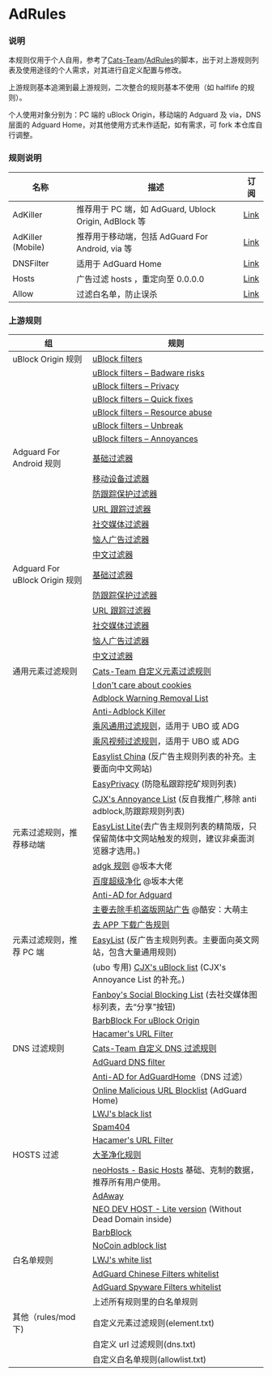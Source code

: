 # AdRules

### 说明

本规则仅用于个人自用，参考了[Cats-Team](https://github.com/Cats-Team)/[AdRules](https://github.com/Cats-Team/AdRules)的脚本，出于对上游规则列表及使用途径的个人需求，对其进行自定义配置与修改。

上游规则基本追溯到最上游规则，二次整合的规则基本不使用（如 halflife 的规则）。

个人使用对象分别为：PC 端的 uBlock Origin，移动端的 Adguard 及 via，DNS 层面的 Adguard Home，对其他使用方式未作适配，如有需求，可 fork 本仓库自行调整。

### 规则说明

| 名称              | 描述                                                  | 订阅                                                                         |
| ----------------- | ----------------------------------------------------- | ---------------------------------------------------------------------------- |
| AdKiller          | 推荐用于 PC 端，如 AdGuard, Ublock Origin, AdBlock 等 | [Link](https://raw.githubusercontent.com/PhoenixLjw/AdRules/main/filter.txt) |
| AdKiller (Mobile) | 推荐用于移动端，包括 AdGuard For Android, via 等      | [Link](https://raw.githubusercontent.com/PhoenixLjw/AdRules/main/mobile.txt) |
| DNSFilter         | 适用于 AdGuard Home                                   | [Link](https://raw.githubusercontent.com/PhoenixLjw/AdRules/main/dns.txt)    |
| Hosts             | 广告过滤 hosts ，重定向至 0.0.0.0                     | [Link](https://raw.githubusercontent.com/PhoenixLjw/AdRules/main/hosts.txt)  |
| Allow             | 过滤白名单，防止误杀                                  | [Link](https://raw.githubusercontent.com/PhoenixLjw/AdRules/main/allow.txt)  |

### 上游规则

| 组                             | 规则                                                                                                                                                                     |
| ------------------------------ | ------------------------------------------------------------------------------------------------------------------------------------------------------------------------ |
| uBlock Origin 规则             | [uBlock filters](https://raw.githubusercontent.com/uBlockOrigin/uAssets/master/filters/filters.txt)                                                                      |
|                                | [uBlock filters – Badware risks](https://raw.githubusercontent.com/uBlockOrigin/uAssets/master/filters/badware.txt)                                                      |
|                                | [uBlock filters – Privacy](https://raw.githubusercontent.com/uBlockOrigin/uAssets/master/filters/privacy.txt)                                                            |
|                                | [uBlock filters – Quick fixes](https://raw.githubusercontent.com/uBlockOrigin/uAssets/master/filters/quick-fixes.txt)                                                    |
|                                | [uBlock filters – Resource abuse](https://raw.githubusercontent.com/uBlockOrigin/uAssets/master/filters/resource-abuse.txt)                                              |
|                                | [uBlock filters – Unbreak](https://raw.githubusercontent.com/uBlockOrigin/uAssets/master/filters/unbreak.txt)                                                            |
|                                | [uBlock filters – Annoyances](https://raw.githubusercontent.com/uBlockOrigin/uAssets/master/filters/annoyances.txt)                                                      |
| Adguard For Android 规则       | [基础过滤器](https://filters.adtidy.org/android/filters/2_optimized.txt)                                                                                                 |
|                                | [移动设备过滤器](https://filters.adtidy.org/android/filters/11_optimized.txt)                                                                                            |
|                                | [防跟踪保护过滤器](https://filters.adtidy.org/android/filters/3_optimized.txt)                                                                                           |
|                                | [URL 跟踪过滤器](https://filters.adtidy.org/android/filters/17_optimized.txt)                                                                                            |
|                                | [社交媒体过滤器](https://filters.adtidy.org/android/filters/4_optimized.txt)                                                                                             |
|                                | [恼人广告过滤器](https://filters.adtidy.org/android/filters/14_optimized.txt)                                                                                            |
|                                | [中文过滤器](https://filters.adtidy.org/android/filters/224_optimized.txt)                                                                                               |
| Adguard For uBlock Origin 规则 | [基础过滤器](https://filters.adtidy.org/extension/ublock/filters/2_optimized.txt)                                                                                        |
|                                | [防跟踪保护过滤器](https://filters.adtidy.org/extension/ublock/filters/3_optimized.txt)                                                                                  |
|                                | [URL 跟踪过滤器](https://filters.adtidy.org/extension/ublock/filters/17_optimized.txt)                                                                                   |
|                                | [社交媒体过滤器](https://filters.adtidy.org/extension/ublock/filters/4_optimized.txt)                                                                                    |
|                                | [恼人广告过滤器](https://filters.adtidy.org/extension/ublock/filters/14_optimized.txt)                                                                                   |
|                                | [中文过滤器](https://filters.adtidy.org/extension/ublock/filters/224_optimized.txt)                                                                                      |
| 通用元素过滤规则               | [Cats-Team 自定义元素过滤规则](https://raw.githubusercontent.com/Cats-Team/AdRules/main/mod/rules/adblock-rules.txt)                                                     |
|                                | [I don't care about cookies](https://www.i-dont-care-about-cookies.eu/abp/)                                                                                              |
|                                | [Adblock Warning Removal List](https://easylist-downloads.adblockplus.org/antiadblockfilters.txt)                                                                        |
|                                | [Anti-Adblock Killer](https://raw.githubusercontent.com/reek/anti-adblock-killer/master/anti-adblock-killer-filters.txt)                                                 |
|                                | [乘风通用过滤规则](https://raw.githubusercontent.com/xinggsf/Adblock-Plus-Rule/master/rule.txt)，适用于 UBO 或 ADG                                                       |
|                                | [乘风视频过滤规则](https://raw.githubusercontent.com/xinggsf/Adblock-Plus-Rule/master/mv.txt)，适用于 UBO 或 ADG                                                         |
|                                | [Easylist China](https://easylist-downloads.adblockplus.org/easylistchina.txt) (反广告主规则列表的补充。主要面向中文网站)                                                |
|                                | [EasyPrivacy](https://easylist-downloads.adblockplus.org/easyprivacy.txt) (防隐私跟踪挖矿规则列表)                                                                       |
|                                | [CJX's Annoyance List](https://raw.githubusercontent.com/cjx82630/cjxlist/master/cjx-annoyance.txt) (反自我推广,移除 anti adblock,防跟踪规则列表)                        |
| 元素过滤规则，推荐移动端       | [EasyList Lite](https://raw.githubusercontent.com/cjx82630/cjxlist/master/cjxlist.txt)(去广告主规则列表的精简版，只保留简体中文网站触发的规则，建议非桌面浏览器才选用。) |
|                                | [adgk 规则](https://raw.githubusercontent.com/banbendalao/ADgk/master/ADgk.txt) @坂本大佬                                                                                |
|                                | [百度超级净化](https://raw.githubusercontent.com/banbendalao/ADgk/master/kill-baidu-ad.txt) @坂本大佬                                                                    |
|                                | [Anti-AD for Adguard](https://raw.githubusercontent.com/privacy-protection-tools/anti-AD/master/anti-ad-adguard.txt)                                                     |
|                                | [主要去除手机盗版网站广告](https://raw.githubusercontent.com/damengzhu/banad/main/jiekouAD.txt) @酷安：大萌主                                                            |
|                                | [去 APP 下载广告规则](https://raw.githubusercontent.com/Noyllopa/NoAppDownload/master/NoAppDownload.txt)                                                                 |
| 元素过滤规则，推荐 PC 端       | [EasyList](https://easylist-downloads.adblockplus.org/easylist.txt) (反广告主规则列表。主要面向英文网站，包含大量通用规则)                                               |
|                                | (ubo 专用) [CJX's uBlock list](https://raw.githubusercontent.com/cjx82630/cjxlist/master/cjx-ublock.txt) (CJX's Annoyance List 的补充。)                                 |
|                                | [Fanboy's Social Blocking List](https://easylist-downloads.adblockplus.org/fanboy-social.txt) (去社交媒体图标列表，去“分享”按钮)                                         |
|                                | [BarbBlock For uBlock Origin](https://paulgb.github.io/BarbBlock/blacklists/ublock-origin.txt)                                                                           |
|                                | [Hacamer's URL Filter](https://raw.githubusercontent.com/Cats-Team/AdRule/main/url-filter.txt)                                                                           |
| DNS 过滤规则                   | [Cats-Team 自定义 DNS 过滤规则](https://raw.githubusercontent.com/Cats-Team/AdRules/main/mod/rules/dns-rules.txt)                                                        |
|                                | [AdGuard DNS filter](https://adguardteam.github.io/AdGuardSDNSFilter/Filters/filter.txt)                                                                                 |
|                                | [Anti-AD for AdGuardHome](https://raw.githubusercontent.com/privacy-protection-tools/anti-AD/master/anti-ad-easylist.txt)（DNS 过滤）                                    |
|                                | [Online Malicious URL Blocklist](https://curben.gitlab.io/malware-filter/urlhaus-filter-agh-online.txt) (AdGuard Home)                                                   |
|                                | [LWJ's black list](https://raw.githubusercontent.com/liwenjie119/adg-rules/master/black.txt)                                                                             |
|                                | [Spam404](https://raw.githubusercontent.com/Spam404/lists/master/main-blacklist.txt)                                                                                     |
|                                | [Hacamer's URL Filter](https://raw.githubusercontent.com/Cats-Team/AdRule/main/url-filter.txt)                                                                           |
| HOSTS 过滤                     | [大圣净化规则](https://raw.githubusercontent.com/jdlingyu/ad-wars/master/hosts)                                                                                          |
|                                | [neoHosts - Basic Hosts](https://cdn.jsdelivr.net/gh/neoFelhz/neohosts@gh-pages/basic/hosts.txt) 基础、克制的数据，推荐所有用户使用。                                    |
|                                | [AdAway](https://adaway.org/hosts.txt)                                                                                                                                   |
|                                | [NEO DEV HOST - Lite version](https://raw.githubusercontent.com/neodevpro/neodevhost/master/lite_host) (Without Dead Domain inside)                                      |
|                                | [BarbBlock](https://paulgb.github.io/BarbBlock/blacklists/hosts-file.txt)                                                                                                |
|                                | [NoCoin adblock list](https://raw.githubusercontent.com/hoshsadiq/adblock-nocoin-list/master/hosts.txt)                                                                  |
| 白名单规则                     | [LWJ's white list](https://raw.githubusercontent.com/liwenjie119/adg-rules/master/white.txt)                                                                             |
|                                | [AdGuard Chinese Filters whitelist](https://raw.githubusercontent.com/AdguardTeam/AdguardFilters/master/ChineseFilter/sections/whitelist.txt)                            |
|                                | [AdGuard Spyware Filters whitelist](https://raw.githubusercontent.com/AdguardTeam/AdguardFilters/master/SpywareFilter/sections/whitelist.txt)                            |
|                                | 上述所有规则里的白名单规则                                                                                                                                               |
| 其他（rules/mod 下)            | 自定义元素过滤规则(element.txt)                                                                                                                                          |
|                                | 自定义 url 过滤规则(dns.txt)                                                                                                                                             |
|                                | 自定义白名单规则(allowlist.txt)                                                                                                                                          |
